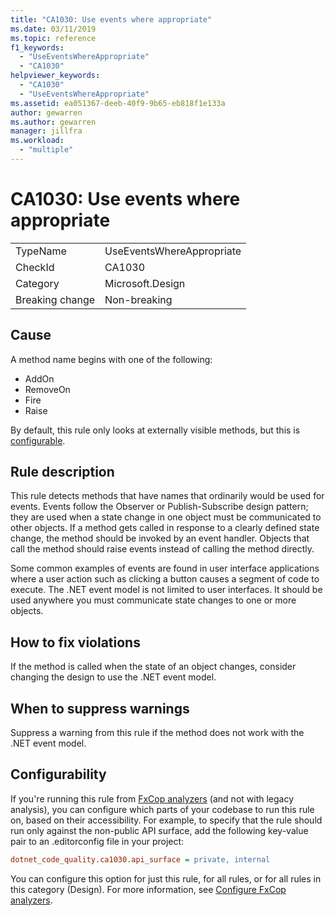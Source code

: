 ```yaml
---
title: "CA1030: Use events where appropriate"
ms.date: 03/11/2019
ms.topic: reference
f1_keywords:
  - "UseEventsWhereAppropriate"
  - "CA1030"
helpviewer_keywords:
  - "CA1030"
  - "UseEventsWhereAppropriate"
ms.assetid: ea051367-deeb-40f9-9b65-eb818f1e133a
author: gewarren
ms.author: gewarren
manager: jillfra
ms.workload:
  - "multiple"
---
```

# CA1030: Use events where appropriate

|||
|-|-|
|TypeName|UseEventsWhereAppropriate|
|CheckId|CA1030|
|Category|Microsoft.Design|
|Breaking change|Non-breaking|

## Cause

A method name begins with one of the following:

- AddOn
- RemoveOn
- Fire
- Raise

By default, this rule only looks at externally visible methods, but this is [configurable](#configurability).

## Rule description

This rule detects methods that have names that ordinarily would be used for events. Events follow the Observer or Publish-Subscribe design pattern; they are used when a state change in one object must be communicated to other objects. If a method gets called in response to a clearly defined state change, the method should be invoked by an event handler. Objects that call the method should raise events instead of calling the method directly.

Some common examples of events are found in user interface applications where a user action such as clicking a button causes a segment of code to execute. The .NET event model is not limited to user interfaces. It should be used anywhere you must communicate state changes to one or more objects.

## How to fix violations

If the method is called when the state of an object changes, consider changing the design to use the .NET event model.

## When to suppress warnings

Suppress a warning from this rule if the method does not work with the .NET event model.

## Configurability

If you're running this rule from [FxCop analyzers](install-fxcop-analyzers.md) (and not with legacy analysis), you can configure which parts of your codebase to run this rule on, based on their accessibility. For example, to specify that the rule should run only against the non-public API surface, add the following key-value pair to an .editorconfig file in your project:

```ini
dotnet_code_quality.ca1030.api_surface = private, internal
```

You can configure this option for just this rule, for all rules, or for all rules in this category (Design). For more information, see [Configure FxCop analyzers](configure-fxcop-analyzers.md).

